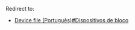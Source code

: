 Redirect to:

*   [Device file (Português)#Dispositivos de bloco](/index.php/Device_file_(Portugu%C3%AAs)#Dispositivos_de_bloco "Device file (Português)")